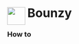 
<h1>
	<img src="~/icon.svg" style="float: left; width: 42px; margin: 3px 5px 0 0;">
	Bounzy
</h1>

### How to

